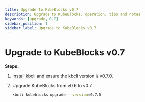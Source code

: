 ```yaml
---
title: Upgrade to KubeBlocks v0.7
description: Upgrade to KubeBlocks, operation, tips and notes
keywords: [upgrade, 0.7]
sidebar_position: 1
sidebar_label: Upgrade to KubeBlocks v0.7
---
```


# Upgrade to KubeBlocks v0.7

**Steps:**

1. [Install kbcli](./../install-with-kbcli/install-kbcli.md) and ensure the kbcli version is v0.7.0.

2. Upgrade KubeBlocks from v0.6 to v0.7.

   ```bash
   kbcli kubeblocks upgrade --version=0.7.0
   ```
